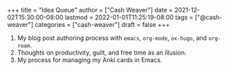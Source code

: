 +++
title = "Idea Queue"
author = ["Cash Weaver"]
date = 2021-12-02T15:30:00-08:00
lastmod = 2022-01-01T11:25:19-08:00
tags = ["@cash-weaver"]
categories = ["cash-weaver"]
draft = false
+++

1.  My blog post authoring process with `emacs`, `org-mode`, `ox-hugo`, and `org-roam`.
2.  Thoughts on productivity, guilt, and free time as an illusion.
3.  My process for managing my Anki cards in Emacs.
